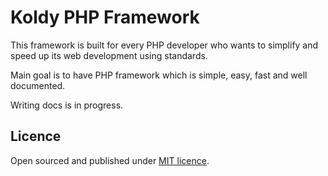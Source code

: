 # Koldy PHP Framework

This framework is built for every PHP developer who wants to simplify and speed up its web development using standards.

Main goal is to have PHP framework which is simple, easy, fast and well documented.

Writing docs is in progress.

## Licence
Open sourced and published under [MIT licence](http://opensource.org/licenses/MIT).